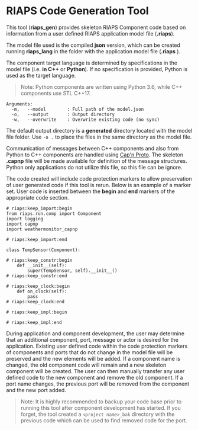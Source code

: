 # RIAPS Code Generation Tool

This tool (**riaps_gen**) provides skeleton RIAPS Component code based on information from a user defined RIAPS application model file (**.riaps**).  

The model file used is the compiled **json** version, which can be created running
**riaps_lang** in the folder with the application model file (**.riaps** ).

The component target language is determined by specifications in the model file
(i.e. **in C++** or **Python**). If no specification is provided, Python is used
as the target language.  

>Note: Python components are written using Python 3.6, while C++ components use STL C++17.

```
Arguments:
  -m,   --model        : Full path of the model.json
  -o,   --output       : Output directory
  -w,   --overwrite    : Overwrite existing code (no sync)
```

The default output directory is a **generated** directory located with the model file folder.  Use ```-o .``` to place the files in the same directory as the model file.

Communication of messages between C++ components and also from Python to C++ components are handled using [Cap'n Proto](https://capnproto.org/).  The skeleton **.capnp** file will be made available for definition of the message structures.  Python only applications do not utilize this file, so this file can be ignore.

The code created will include code protection markers to allow preservation of user generated code if this tool is rerun.  Below is an example of a marker set. User code is inserted between the **begin** and **end** markers of the appropriate code section.

````
# riaps:keep_import:begin
from riaps.run.comp import Component
import logging
import capnp
import weathermonitor_capnp

# riaps:keep_import:end

class TempSensor(Component):

# riaps:keep_constr:begin
    def __init__(self):
        super(TempSensor, self).__init__()
# riaps:keep_constr:end

# riaps:keep_clock:begin
    def on_clock(self):
        pass
# riaps:keep_clock:end

# riaps:keep_impl:begin

# riaps:keep_impl:end
````

During application and component development, the user may determine that an additional component, port, message or actor is desired for the application.  Existing user defined code within the code protection markers of components and ports that do not change in the model file will be preserved and the new elements will be added. If a component name is changed, the old component code will remain and a new skeleton component will be created.  The user can then manually transfer any user defined code to the new component and remove the old component. If a port name changes, the previous port will be removed from the component and the new port added.  

>Note: It is highly recommended to backup your code base prior to running this tool after component development has started. If you forget, the tool created a ```<project name>_bak``` directory with the previous code which can be used to find removed code for the port.

